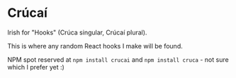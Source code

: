 # Crúcaí

Irish for "Hooks" (Crúca singular, Crúcaí plural).

This is where any random React hooks I make will be found.

NPM spot reserved at `npm install crucai` and `npm install cruca` - not sure which I prefer yet :) 
